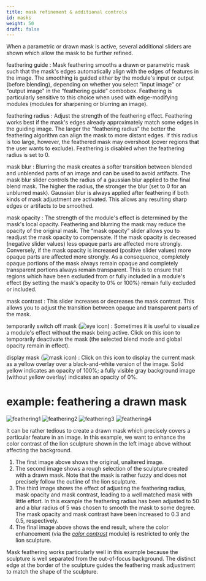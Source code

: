 ```yaml
---
title: mask refinement & additional controls
id: masks
weight: 50
draft: false
---
```


When a parametric or drawn mask is active, several additional sliders are shown which allow the mask to be further refined.

feathering guide
: Mask feathering smooths a drawn or parametric mask such that the mask's edges automatically align with the edges of features in the image. The smoothing is guided either by the module's input or output (before blending), depending on whether you select "input image" or "output image" in the “feathering guide” combobox. Feathering is particularly sensitive to this choice when used with edge-modifying modules (modules for sharpening or blurring an image).

feathering radius
: Adjust the strength of the feathering effect. Feathering works best if the mask's edges already approximately match some edges in the guiding image. The larger the “feathering radius” the better the feathering algorithm can align the mask to more distant edges. If this radius is too large, however, the feathered mask may overshoot (cover regions that the user wants to exclude). Feathering is disabled when the feathering radius is set to 0.

mask blur
: Blurring the mask creates a softer transition between blended and unblended parts of an image and can be used to avoid artifacts. The mask blur slider controls the radius of a gaussian blur applied to the final blend mask. The higher the radius, the stronger the blur (set to 0 for an unblurred mask). Gaussian blur is always applied after feathering if both kinds of mask adjustment are activated. This allows any resulting sharp edges or artifacts to be smoothed.

mask opacity
: The strength of the module's effect is determined by the mask's local opacity. Feathering and blurring the mask may reduce the opacity of the original mask. The “mask opacity” slider allows you to readjust the mask opacity to compensate. If the mask opacity is decreased (negative slider values) less opaque parts are affected more strongly. Conversely, if the mask opacity is increased (positive slider values) more opaque parts are affected more strongly. As a consequence, completely opaque portions of the mask always remain opaque and completely transparent portions always remain transparent. This is to ensure that regions which have been excluded from or fully included in a module's effect (by setting the mask's opacity to 0% or 100%) remain fully excluded or included.

mask contrast
: This slider increases or decreases the mask contrast. This allows you to adjust the transition between opaque and transparent parts of the mask.

temporarily switch off mask (![eye icon](./refinement-controls/icon-eye.png))
: Sometimes it is useful to visualize a module's effect without the mask being active. Click on this icon to temporarily deactivate the mask (the selected blend mode and global opacity remain in effect).

display mask (![mask icon](./refinement-controls/icon-mask.png))
: Click on this icon to display the current mask as a yellow overlay over a black-and-white version of the image. Solid yellow indicates an opacity of 100%; a fully visible gray background image (without yellow overlay) indicates an opacity of 0%.

# example: feathering a drawn mask

![feathering1](./refinement-controls/feathering_1.png) ![feathering2](./refinement-controls/feathering_2.png) ![feathering3](./refinement-controls/feathering_3.png) ![feathering4](./refinement-controls/feathering_4.png)

It can be rather tedious to create a drawn mask which precisely covers a particular feature in an image. In this example, we want to enhance the color contrast of the lion sculpture shown in the left image above without affecting the background.

1. The first image above shows the original, unaltered image.
2. The second image shows a rough selection of the sculpture created with a drawn mask. Note that the mask is rather fuzzy and does not precisely follow the outline of the lion sculpture.
3. The third image shows the effect of adjusting the feathering radius, mask opacity and mask contrast, leading to a well matched mask with little effort. In this example the feathering radius has been adjusted to 50 and a blur radius of 5 was chosen to smooth the mask to some degree. The mask opacity and mask contrast have been increased to 0.3 and 0.5, respectively. 
4. The final image above shows the end result, where the color enhancement (via the [_color contrast_](../../../module-reference/processing-modules/color-contrast.md) module) is restricted to only the lion sculpture.

Mask feathering works particularly well in this example because the sculpture is well separated from the out-of-focus background. The distinct edge at the border of the sculpture guides the feathering mask adjustment to match the shape of the sculpture. 
